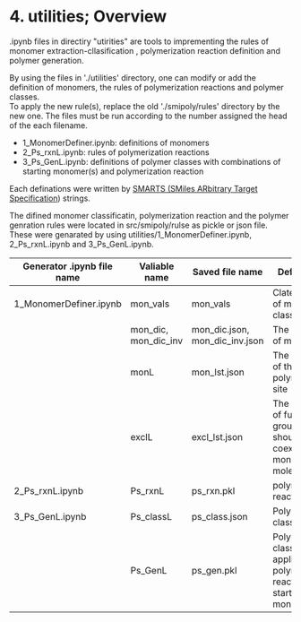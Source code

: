 # 4. utilities; Overview

.ipynb files in directiry "utirities" are tools to imprementing the rules of monomer extraction-cllasification , polymerization reaction definition and polymer generation.  

By using the files in './utilities' directory, one can modify or add the definition of monomers, the rules of polymerization reactions and polymer classes.  
To apply the new rule(s), replace the old './smipoly/rules' directory by the new one. The files must be run according to the number assigned the head of the each filename.  

  - 1_MonomerDefiner.ipynb: definitions of monomers  
  - 2_Ps_rxnL.ipynb: rules of polymerization reactions    
  - 3_Ps_GenL.ipynb: definitions of polymer classes with combinations of starting monomer(s) and polymerization reaction  

Each definations were written by [SMARTS (SMiles ARbitrary Target Specification](https://www.daylight.com/dayhtml_tutorials/languages/smarts/)) strings.  

The difined monomer classificatin, polymerization reaction and the polymer genration rules were located in src/smipoly/rulse as pickle or json file.  
These were genarated by using utilities/1_MonomerDefiner.ipynb, 2_Ps_rxnL.ipynb and 3_Ps_GenL.ipynb. 

|Generator .ipynb file name |Valiable name |Saved file name |Defined rule |
|---------------------------|--------------|----------------|-------------|
|1_MonomerDefiner.ipynb |mon_vals |mon_vals |Clategorization of monomer classes |
|                       |mon_dic, mon_dic_inv |mon_dic.json, mon_dic_inv.json |The defination of monomer |
|                       |monL |mon_lst.json |The definition of the polymerization site |
|                       |exclL |excl_lst.json |The definition of functional groups that should not coexist in a monomer molecule |
|2_Ps_rxnL.ipynb |Ps_rxnL  |ps_rxn.pkl    |polymerization reaction |
|3_Ps_GenL.ipynb |Ps_classL |ps_class.json |Polymer classes |
|               |Ps_GenL   |ps_gen.pkl    |Polymer classes with applied polymerization reactions and starting monomer(s) |
